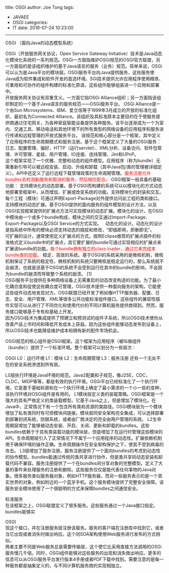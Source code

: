 title: OSGI
author: Joe Tong
tags:
  - JAVAEE
  - OSGI
categories:
  - IT
date: 2019-07-24 10:23:00
---
OSGI （面向Java的动态模型系统）   
 
OSGi（开放服务网关协议，Open Service Gateway Initiative）技术是Java动态化模块化系统的一系列规范。OSGi一方面指维护OSGi规范的OSGI官方联盟，另一方面指的是该组织维护的基于Java语言的服务（业务）规范。简单来说，OSGi可以认为是Java平台的模块层。OSGi服务平台向Java提供服务，这些服务使Java成为软件集成和软件开发的首选环境。SGi技术提供允许应用程序使用精炼、可重用和可协作的组件构建的标准化原语，这些组件能够组装进一个应用和部署中。  
开放服务网关协议有双重含义。一方面它指OSGi Alliance组织；另一方面指该组织制定的一个基于Java语言的服务规范——OSGi服务平台。 OSGi Alliance是一个由Sun Microsystems、IBM、爱立信等于1999年3月成立的开放的标准化组织，最初名为Connected Alliance。该组织及其标准原本主要目的在于使服务提供商通过住宅网关，为各种家庭智能设备提供各种服务。该平台逐渐成为一个为室内、交通工具、移动电话和其他环境下的所有类型的网络设备的应用程序和服务进行传递和远程管理的开放式服务平台。
该规范和核心部分是一个框架，其中定义了应用程序的生命周期模式和服务注册。基于这个框架定义了大量的OSGi服务：日志、配置管理、偏好，HTTP（运行servlet）、XML分析、设备访问、软件包管理、许可管理、星级、用户管理、IO连接、连线管理、Jini和UPnP。  
这个框架实现了一个优雅、完整和动态的组件模型。应用程序（称为bundle）无需重新引导可以被远程安装、启动、升级和卸载（其中Java包/类的管理被详细定义）。API中还定义了运行远程下载管理政策的生命周期管理。<font color="red">服务注册允许bundles去检测新服务和取消的服务，然后相应配合。 </font>OSGI框架一般具备的基础功能： 
支持模块化的动态部署。基于OSGI而构建的系统可以以模块化的方式动态地部署至框架中，从而增加、扩展或改变系统的功能。支持模块化的封装和交互。每个工程（模块）可通过声明Export-Package对外提供访问此工程的类和接口。  
支持模块的动态扩展。基于OSGI提供的面向服务的组件模型的设计方法，以及OSGI实现框架提供的扩展点方法可实现模块的动态扩展。模块化的设计。在OSGI中模块由一个或多个bundle构成，模块之间的交互通过Import-Package、Export-Package以及OSGI Service的方式实现。  
动态化的设计。动态化的设计是指系统中所有的模块必须支持动态的插拔和修改，“即插即用，即删即无”。  
可扩展的设计。通常使用定义扩展点的方式。按照Eclipse推荐的扩展点插件的标准格式定义bundle中的扩展点，其它要扩展的bundle可通过实现相应的扩展点来扩展该bundle的功能。<font color="red">每个bundle拥有独立的class loader，通过它来完成本bundle类的加载。 </font>
稳定、高效的系统。基于OSGI的系统采用的是微核机制，微核机制保证了系统的稳定性，微核机制的系统只要微核是稳定运行的，那么系统就不会崩溃，也就是说基于OSGI的系统不会受到运行在其中的bundle的影响，不会因为bundle的崩溃而导致整个系统的崩溃。 [1]    
OSGi服务平台提供在多种网络设备上无需重启的动态改变构造的功能。为了最小化耦合度和促使这些耦合度可管理，OSGi技术提供一种面向服务的架构，它能使这些组件动态地发现对方。OSGi联盟已经开发了例如像HTTP服务器、配置、日志、安全、用户管理、XML等很多公共功能标准组件接口。这些组件的兼容性插件实现可以从进行了不同优化和使用代价的不同计算机服务提供商得到。然而，服务接口能够基于专有权基础上开发。  
因为OSGi技术为集成提供了预建立和预测试的组件子系统，所以OSGi技术使你从改善产品上市时间和降低开发成本上获益。因为这些组件能够动态发布到设备上，所以OSGi技术也能降低维护成本和拥有新的配件市场机会。 

OSGI规范的核心组件是OSGI框架。这个框架为应用程序（被叫做组件（bundle））提供了一个标准环境。整个框架可以划分为一些层次：
 
OSGI 
L0：运行环境
L1：模块
L2：生命周期管理
L3：服务注册
还有一个无处不在的安全系统渗透到所有层。
 
L0层执行环境是Java环境的规范。Java2配置和子规范，像J2SE，CDC，CLDC，MIDP等等，都是有效的执行环境。OSGi平台已经标准化了一个执行环境，它是基于基础轮廓和在一个执行环境上确定了最小需求的一个小一些的变种，该执行环境对OSGi组件是有用的。
L1模块层定义类的装载策略。OSGi框架是一个强大的具有严格定义的类装载模型。它基于Java之上，但是增加了模块化。在Java中，正常情况下有一个包含所有类和资源的类路径。OSGi模块层为一个模块增加了私有类同时有可控模块间链接。模块层同安全架构完全集成，可以选择部署到部署封闭系统，防御系统，或者由厂商决定的完全由用户管理的系统。
L2生命周期层增加了能够被动态安装、开启、关闭、更新和卸载的bundles。这些bundles依赖于于具有类装载功能的模块层，但是增加了在运行时管理这些模块的API。生命周期层引入了正常情况下不属于一个应用程序的动态性。扩展依赖机制用于确保环境的操作正确。生命周期操作在安全架构保护之下，使其不受到病毒的攻击。
L3层增加了服务注册。服务注册提供了一个面向bundles的考虑到动态性的协作模型。bundles能通过传统的类共享进行协作，但是类共享同动态安装和卸载代码不兼容。服务注册提供了一个在bundles间分享对象的完整模型。定义了大量的事件来处理服务的注册和删除。这些服务仅仅是能代表任何事物的Java对象。很多服务类似服务器对象，例如HTTP服务器，而另一些服务表示的是一个真实世界的对象，例如附近的一个蓝牙手机。这个服务模块提供了完整安全保障。该服务安全模块使用了一个很聪明的方式来保障bundles之间通信安全。



标准服务  
在该框架之上，OSGi联盟定义了很多服务。这些服务通过一个Java接口指定。bundles能够实  
 
OSGI   
现这个接口，并在注册服务层注册该服务。服务的客户端在注册库中找到它，或者当它出现或者消失时做出响应。这个同SOA架构使用Web服务进行发布的方式相似。  
两者主要不同是Web服务总是需要传输层，这个使它比采用直接方法调用的OSGi服务慢几千倍。同时，OSGi组件能够对这些服务的出现和消失做出响应。更多的信息可以从OSGi服务平台发行版本4手册或者PDF下载中找到。需要注意的是每一种服务都是抽象定义的，与不同计算机服务商的实现相独立。  